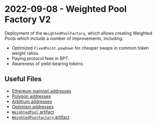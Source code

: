 # 2022-09-08 - Weighted Pool Factory V2

Deployment of the `WeightedPoolFactory`, which allows creating Weighted Pools which include a number of improvements, including:

- Optimized `FixedPoint.powDown` for cheaper swaps in common token weight ratios.
- Paying protocol fees in BPT.
- Awareness of yield-bearing tokens.

## Useful Files

- [Ethereum mainnet addresses](./output/mainnet.json)
- [Polygon addresses](./output/polygon.json)
- [Arbitrum addresses](./output/arbitrum.json)
- [Optimism addresses](./output/optimism.json)
- [`WeightedPool` artifact](./artifact/WeightedPool.json)
- [`WeightedPoolFactory` artifact](./artifact/WeightedPoolFactory.json)
